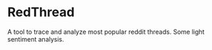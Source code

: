 # RedThread
A tool to trace and analyze most popular reddit threads. Some light sentiment analysis.
